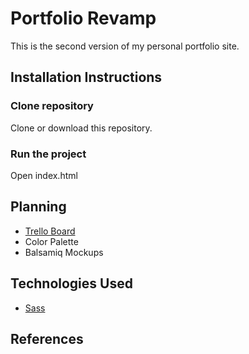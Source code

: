 # Portfolio Revamp
This is the second version of my personal portfolio site.

## Installation Instructions

### Clone repository
Clone or download this repository.

### Run the project
Open index.html

## Planning
* [Trello Board](https://trello.com/b/Yg4flW3u/portfolio)
* Color Palette
* Balsamiq Mockups

## Technologies Used
* [Sass](http://sass-lang.com/)

## References